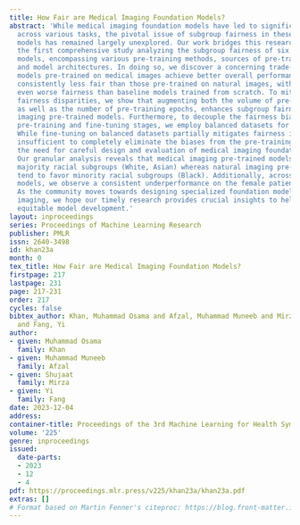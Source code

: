 ```yaml
---
title: How Fair are Medical Imaging Foundation Models?
abstract: 'While medical imaging foundation models have led to significant improvements
  across various tasks, the pivotal issue of subgroup fairness in these foundation
  models has remained largely unexplored. Our work bridges this research gap by presenting
  the first comprehensive study analyzing the subgroup fairness of six diverse foundation
  models, encompassing various pre-training methods, sources of pre-training data,
  and model architectures. In doing so, we discover a concerning trade-off: foundation
  models pre-trained on medical images achieve better overall performance but are
  consistently less fair than those pre-trained on natural images, with sometimes
  even worse fairness than baseline models trained from scratch. To mitigate these
  fairness disparities, we show that augmenting both the volume of pre-training data
  as well as the number of pre-training epochs, enhances subgroup fairness of medical
  imaging pre-trained models. Furthermore, to decouple the fairness bias from the
  pre-training and fine-tuning stages, we employ balanced datasets for fine-tuning.
  While fine-tuning on balanced datasets partially mitigates fairness issues, it is
  insufficient to completely eliminate the biases from the pre-training stage, prompting
  the need for careful design and evaluation of medical imaging foundation models.
  Our granular analysis reveals that medical imaging pre-trained models tend to favor
  majority racial subgroups (White, Asian) whereas natural imaging pre-trained models
  tend to favor minority racial subgroups (Black). Additionally, across all foundation
  models, we observe a consistent underperformance on the female patients cohort.
  As the community moves towards designing specialized foundation models for medical
  imaging, we hope our timely research provides crucial insights to help inform more
  equitable model development.'
layout: inproceedings
series: Proceedings of Machine Learning Research
publisher: PMLR
issn: 2640-3498
id: khan23a
month: 0
tex_title: How Fair are Medical Imaging Foundation Models?
firstpage: 217
lastpage: 231
page: 217-231
order: 217
cycles: false
bibtex_author: Khan, Muhammad Osama and Afzal, Muhammad Muneeb and Mirza, Shujaat
  and Fang, Yi
author:
- given: Muhammad Osama
  family: Khan
- given: Muhammad Muneeb
  family: Afzal
- given: Shujaat
  family: Mirza
- given: Yi
  family: Fang
date: 2023-12-04
address: 
container-title: Proceedings of the 3rd Machine Learning for Health Symposium
volume: '225'
genre: inproceedings
issued:
  date-parts:
  - 2023
  - 12
  - 4
pdf: https://proceedings.mlr.press/v225/khan23a/khan23a.pdf
extras: []
# Format based on Martin Fenner's citeproc: https://blog.front-matter.io/posts/citeproc-yaml-for-bibliographies/
---
```

